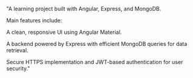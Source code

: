 "A learning project built with Angular, Express, and MongoDB.

Main features include:

A clean, responsive UI using Angular Material.

A backend powered by Express with efficient MongoDB queries for data retrieval.

Secure HTTPS implementation and JWT-based authentication for user security."
